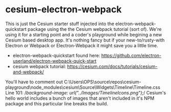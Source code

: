 # cesium-electron-webpack
This is just the Cesium starter stuff injected into the electron-webpack-quickstart package using the the Cesium webpack tutorial (sort of). We're using it for a starting point and a coder's playground while begining a new Cesium based desktop app. It's nothing fancy but if your new-to/rusty-with Electron or Webpack or Electron-Webpack it might save you a little time.




* electron-webpack-quickstart found here: https://github.com/electron-userland/electron-webpack-quick-start
* cesium webpack tutorial: https://cesium.com/docs/tutorials/cesium-and-webpack/


You'll have to comment out C:\Users\OPS\source\repos\cesium-playground\node_modules\cesium\Source\Widgets\Timeline\Timeline.css Line 101:
/*background-image: url("../Images/TimelineIcons.png");*/
Cesium's hello world includes a bunch of images that aren't included in it's NPM package and this particular line breaks the build.
